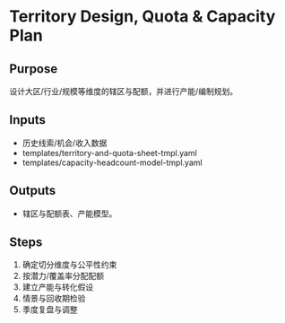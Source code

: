 # Territory Design, Quota & Capacity Plan

## Purpose

设计大区/行业/规模等维度的辖区与配额，并进行产能/编制规划。

## Inputs

- 历史线索/机会/收入数据
- templates/territory-and-quota-sheet-tmpl.yaml
- templates/capacity-headcount-model-tmpl.yaml

## Outputs

- 辖区与配额表、产能模型。

## Steps

1. 确定切分维度与公平性约束
2. 按潜力/覆盖率分配配额
3. 建立产能与转化假设
4. 情景与回收期检验
5. 季度复盘与调整

